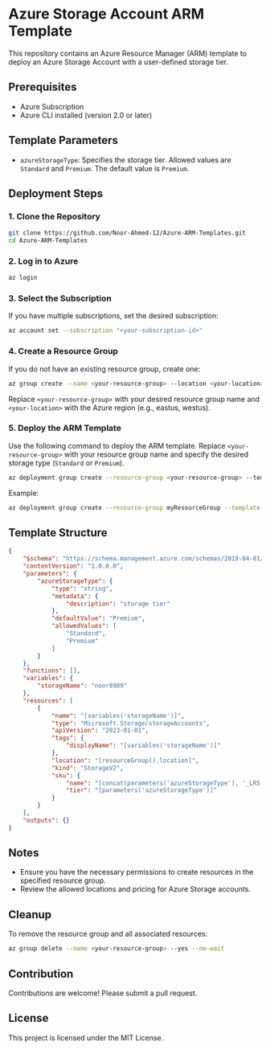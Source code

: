 # Azure Storage Account ARM Template

This repository contains an Azure Resource Manager (ARM) template to deploy an Azure Storage Account with a user-defined storage tier.

## Prerequisites

- Azure Subscription
- Azure CLI installed (version 2.0 or later)

## Template Parameters

- `azureStorageType`: Specifies the storage tier. Allowed values are `Standard` and `Premium`. The default value is `Premium`.

## Deployment Steps

### 1. Clone the Repository

```bash
git clone https://github.com/Noor-Ahmed-12/Azure-ARM-Templates.git
cd Azure-ARM-Templates
```

### 2. Log in to Azure

```bash
az login
```

### 3. Select the Subscription

If you have multiple subscriptions, set the desired subscription:

```bash
az account set --subscription "<your-subscription-id>"
```

### 4. Create a Resource Group

If you do not have an existing resource group, create one:

```bash
az group create --name <your-resource-group> --location <your-location>
```

Replace `<your-resource-group>` with your desired resource group name and `<your-location>` with the Azure region (e.g., eastus, westus).

### 5. Deploy the ARM Template

Use the following command to deploy the ARM template. Replace `<your-resource-group>` with your resource group name and specify the desired storage type (`Standard` or `Premium`).

```bash
az deployment group create --resource-group <your-resource-group> --template-file template.json --parameters azureStorageType=<StorageType>
```

Example:

```bash
az deployment group create --resource-group myResourceGroup --template-file template.json --parameters azureStorageType=Standard
```

## Template Structure

```json
{
    "$schema": "https://schema.management.azure.com/schemas/2019-04-01/deploymentTemplate.json#",
    "contentVersion": "1.0.0.0",
    "parameters": {
        "azureStorageType": {
            "type": "string",
            "metadata": {
                "description": "storage tier"
            },
            "defaultValue": "Premium",
            "allowedValues": [
                "Standard",
                "Premium"
            ]
        }
    },
    "functions": [],
    "variables": {
        "storageName": "noor8989"
    },
    "resources": [
        {
            "name": "[variables('storageName')]",
            "type": "Microsoft.Storage/storageAccounts",
            "apiVersion": "2023-01-01",
            "tags": {
                "displayName": "[variables('storageName')]"
            },
            "location": "[resourceGroup().location]",
            "kind": "StorageV2",
            "sku": {
                "name": "[concat(parameters('azureStorageType'), '_LRS')]",
                "tier": "[parameters('azureStorageType')]"
            }
        }
    ],
    "outputs": {}
}
```

## Notes

- Ensure you have the necessary permissions to create resources in the specified resource group.
- Review the allowed locations and pricing for Azure Storage accounts.

## Cleanup

To remove the resource group and all associated resources:

```bash
az group delete --name <your-resource-group> --yes --no-wait
```

## Contribution

Contributions are welcome! Please submit a pull request.

## License

This project is licensed under the MIT License.

